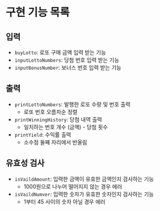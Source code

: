 # 구현 기능 목록

## 입력
- `buyLotto`: 로또 구매 금액 입력 받는 기능
- `inputLottoNumbers`: 당첨 번호 입력 받는 기능
- `inputBonusNumber`: 보너스 번호 입력 받는 기능

## 출력
- `printLottoNumbers`: 발행한 로또 수량 및 번호 출력
    - 로또 번호 오름차순 정렬
- `printWinningHistory`: 당첨 내역 출력
    - 일치하는 번호 개수 (금액) - 당첨 횟수
- `printYield`: 수익률 출력
    - 소수점 둘째 자리에서 반올림

## 유효성 검사
- `isVaildAmount`: 입력한 금액이 유효한 금액인지 검사하는 기능
    - 1000원으로 나누어 떨어지지 않는 경우 에러
- `isVaildNumver`: 입력한 숫자가 유효한 숫자인지 검사하는 기능
    - 1부터 45 사이의 숫자 아닐 경우 에러